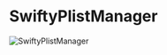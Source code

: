 # SwiftyPlistManager
![SwiftyPlistManager](https://www.dropbox.com/s/c1lawp8g8nqexev/SwiftyPlistManagerLogo.gif?raw=1)
